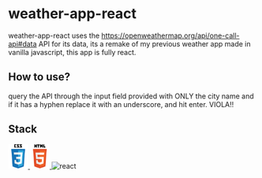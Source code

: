 # weather-app-react

weather-app-react uses the https://openweathermap.org/api/one-call-api#data API for its data, its a remake of my previous weather app made in vanilla javascript, this app is fully react.


## How to use?

query the API through the input field provided with ONLY the city name and if it has a hyphen replace it with an underscore, and hit enter. VIOLA!!


## Stack

<p align="left"> 
  <a href="https://www.w3schools.com/css/" target="_blank"> <img src="https://raw.githubusercontent.com/devicons/devicon/master/icons/css3/css3-original-wordmark.svg" alt="css3" width="40" height="50"/> </a> 
  <a href="https://www.w3.org/html/" target="_blank"> <img src="https://raw.githubusercontent.com/devicons/devicon/master/icons/html5/html5-original-wordmark.svg" alt="html5" width="40" height="50"/> </a> 
  <img src="https://cdn.freebiesupply.com/logos/large/2x/react-1-logo-png-transparent.png" alt="react" width="40" height="40"></p>


